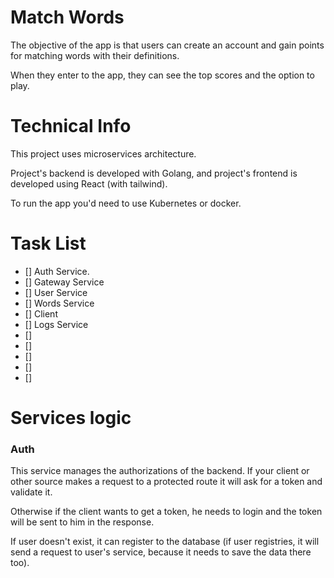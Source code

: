 # Match Words

The objective of the app is that users can create an account and gain points for matching words with their definitions. 

When they enter to the app, they can see the top scores and the option to play.

# Technical Info

This project uses microservices architecture.

Project's backend is developed with Golang, and project's frontend is developed using React (with tailwind).

To run the app you'd need to use Kubernetes or docker.

# Task List

- [] Auth Service.
- [] Gateway Service 
- [] User Service
- [] Words Service
- [] Client
- [] Logs Service
- []
- []
- []
- []
- []

# Services logic

### Auth

This service manages the authorizations of the backend. If your client or other source makes a request to a protected route it will ask for a token and validate it.

Otherwise if the client wants to get a token, he needs to login and the token will be sent to him in the response.

If user doesn't exist, it can register to the database (if user registries, it will send a request to user's service, because it needs to save the data there too).